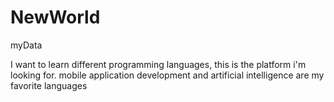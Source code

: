 # NewWorld
myData

I want to learn different programming languages, this is the platform i'm looking for.
mobile application development and artificial intelligence are my favorite languages
